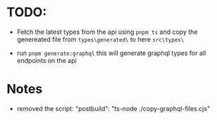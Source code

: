 # TODO:

- Fetch the latest types from the api using `pnpm ts` and copy the genereated file from `types\generated\` to here `src\types\`

- run `pnpm generate:graphql`
  this will generate graphql types for all endpoints on the api

# Notes

- removed the script: "postbuild": "ts-node ./copy-graphql-files.cjs"
